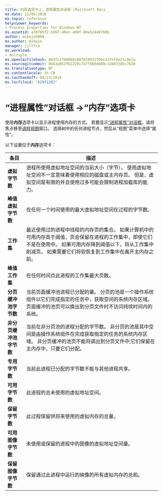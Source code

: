 ```yaml
---
title: 内存选项卡上，进程属性对话框 |Microsoft Docs
ms.date: 11/04/2016
ms.topic: reference
helpviewer_keywords:
- Process properties for Windows NT
ms.assetid: a70785f2-5997-40ec-a90f-80a52449768b
author: mikejo5000
ms.author: mikejo
manager: jillfra
ms.workload:
- multiple
ms.openlocfilehash: 6bdfc2740094c807818922f09ca3fef0a21c9e1a
ms.sourcegitcommit: 94b3a052fb1229c7e7f8804b09c1d403385c7630
ms.translationtype: MT
ms.contentlocale: zh-CN
ms.lasthandoff: 04/23/2019
ms.locfileid: "62931283"
---
```

# <a name="memory-tab-process-properties-dialog-box"></a>“进程属性”对话框 ->“内存”选项卡
使用**内存**选项卡以显示进程使用内存的方式。 若要显示[“进程属性”对话框](../debugger/process-properties-dialog-box.md)，请将焦点移至[进程视图](../debugger/processes-view.md)窗口。 选择树中的任何进程节点，然后从“视图”菜单中选择“属性”。

 以下设置位于**内存**选项卡：

|条目|描述|
|-----------|-----------------|
|**虚拟字节数**|进程所使用虚拟地址空间的当前大小（字节）。 使用虚拟地址空间不一定意味着使用相应的磁盘或主内存页。 但是，虚拟空间是有限的并且使用过多可能会限制进程加载库的能力。|
|**峰值虚拟字节数**|在任何一个时间使用的最大虚拟地址空间在过程的字节数。|
|**工作集**|最近使用过的进程中线程的内存页的集合。 如果计算机中的可用内存高于阈值，页会保留在进程的工作集中，即使它们不是在使用中。 如果可用内存降到阈值以下，将从工作集中削减页。 如果需要它们将软恢复到工作集中在离开主内存之前。|
|**峰值工作集**|在任何时间点此进程的工作集最大页数。|
|**分页缓冲池字节数**|当前页面缓冲池进程已分配的量。 分页的池是一个操作系统组件以它们完成指定的任务中，获取空间的系统内存区域。 页面缓冲的池页可以换出到分页文件时不访问持续时间内的系统。|
|**非分页缓冲池字节数**|当前在非分页池的进程分配的字节数。 非分页的池是其中空间是由操作系统组件在完成获取指定的任务的系统内存区域。 非分页缓冲的池页不能将调出到分页文件中;它们保留在主内存中，只要它们分配。|
|**专用字节数**|当前此进程已分配的字节数不能与其他进程共享。|
|**可用字节数**|此进程的总未使用的虚拟地址空间。|
|**保留字节数**|此过程保留供将来使用的虚拟内存的总量。|
|**可用图像字节数**|未使用或保留的进程中的图像的虚拟地址空间量。|
|**保留图像字节数**|保留通过此进程中运行的映像的所有虚拟内存的总和。|